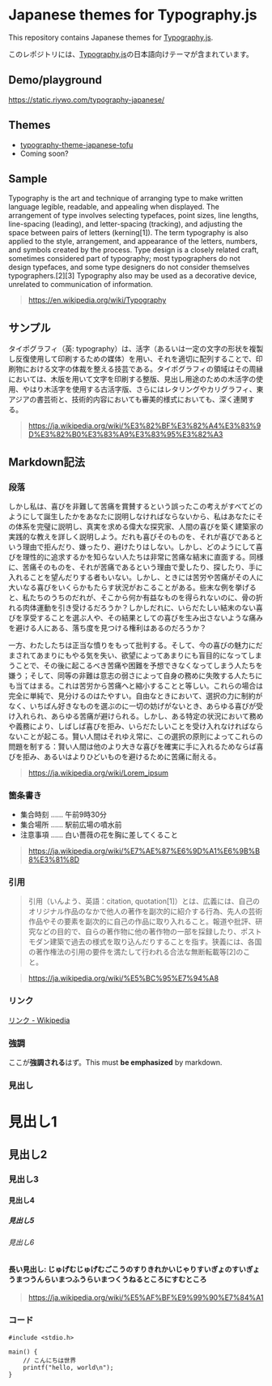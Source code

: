 # Japanese themes for Typography.js
This repository contains Japanese themes for [Typography.js](https://kyleamathews.github.io/typography.js/).

このレポジトリには、[Typography.js](https://kyleamathews.github.io/typography.js/)の日本語向けテーマが含まれています。

## Demo/playground

https://static.riywo.com/typography-japanese/

## Themes

- [typography-theme-japanese-tofu](https://github.com/riywo/typography-japanese/tree/master/packages/typography-theme-japanese-tofu)
- Coming soon?

## Sample
Typography is the art and technique of arranging type to make written language legible, readable, and appealing when displayed. The arrangement of type involves selecting typefaces, point sizes, line lengths, line-spacing (leading), and letter-spacing (tracking), and adjusting the space between pairs of letters (kerning[1]). The term typography is also applied to the style, arrangement, and appearance of the letters, numbers, and symbols created by the process. Type design is a closely related craft, sometimes considered part of typography; most typographers do not design typefaces, and some type designers do not consider themselves typographers.[2][3] Typography also may be used as a decorative device, unrelated to communication of information.

> https://en.wikipedia.org/wiki/Typography

## サンプル
タイポグラフィ（英: typography）は、活字（あるいは一定の文字の形状を複製し反復使用して印刷するための媒体）を用い、それを適切に配列することで、印刷物における文字の体裁を整える技芸である。タイポグラフィの領域はその周縁においては、木版を用いて文字を印刷する整版、見出し用途のための木活字の使用、やはり木活字を使用する古活字版、さらにはレタリングやカリグラフィ、東アジアの書芸術と、技術的内容においても審美的様式においても、深く連関する。

> https://ja.wikipedia.org/wiki/%E3%82%BF%E3%82%A4%E3%83%9D%E3%82%B0%E3%83%A9%E3%83%95%E3%82%A3

## Markdown記法

### 段落

しかし私は、喜びを非難して苦痛を賞賛するという誤ったこの考えがすべてどのようにして誕生したかをあなたに説明しなければならないから、私はあなたにその体系を完璧に説明し、真実を求める偉大な探究家、人間の喜びを築く建築家の実践的な教えを詳しく説明しよう。だれも喜びそのものを、それが喜びであるという理由で拒んだり、嫌ったり、避けたりはしない。しかし、どのようにして喜びを理性的に追求するかを知らない人たちは非常に苦痛な結末に直面する。同様に、苦痛そのものを、それが苦痛であるという理由で愛したり、探したり、手に入れることを望んだりする者もいない。しかし、ときには苦労や苦痛がその人に大いなる喜びをいくらかもたらす状況がおこることがある。些末な例を挙げると、私たちのうちのだれが、そこから何か有益なものを得られないのに、骨の折れる肉体運動を引き受けるだろうか？しかしだれに、いらだたしい結末のない喜びを享受することを選ぶ人や、その結果としての喜びを生み出さないような痛みを避ける人にある、落ち度を見つける権利はあるのだろうか？

一方、わたしたちは正当な憤りをもって批判する。そして、今の喜びの魅力にだまされてあまりにもやる気を失い、欲望によってあまりにも盲目的になってしまうことで、その後に起こるべき苦痛や困難を予想できなくなってしまう人たちを嫌う；そして、同等の非難は意志の弱さによって自身の務めに失敗する人たちにも当てはまる。これは苦労から苦痛へと縮小することと等しい。これらの場合は完全に単純で、見分けるのはたやすい。自由なときにおいて、選択の力に制約がなく、いちばん好きなものを選ぶのに一切の妨げがないとき、あらゆる喜びが受け入れられ、あらゆる苦痛が避けられる。しかし、ある特定の状況において務めや義務により、しばしば喜びを拒み、いらだたしいことを受け入れなければならないことが起こる。賢い人間はそれゆえ常に、この選択の原則によってこれらの問題を制する：賢い人間は他のより大きな喜びを確実に手に入れるためならば喜びを拒み、あるいはよりひどいものを避けるために苦痛に耐える。

> https://ja.wikipedia.org/wiki/Lorem_ipsum

### 箇条書き

- 集合時刻 …… 午前9時30分
- 集合場所 …… 駅前広場の噴水前
- 注意事項 …… 白い薔薇の花を胸に差してくること

> https://ja.wikipedia.org/wiki/%E7%AE%87%E6%9D%A1%E6%9B%B8%E3%81%8D

### 引用

> 引用（いんよう、英語：citation, quotation[1]）とは、広義には、自己のオリジナル作品のなかで他人の著作を副次的に紹介する行為、先人の芸術作品やその要素を副次的に自己の作品に取り入れること。報道や批評、研究などの目的で、自らの著作物に他の著作物の一部を採録したり、ポストモダン建築で過去の様式を取り込んだりすることを指す。狭義には、各国の著作権法の引用の要件を満たして行われる合法な無断転載等[2]のこと。

> https://ja.wikipedia.org/wiki/%E5%BC%95%E7%94%A8

### リンク

[リンク \- Wikipedia](https://ja.wikipedia.org/wiki/%E3%83%AA%E3%83%B3%E3%82%AF)

### 強調

ここが**強調される**はず。This must **be emphasized** by markdown.

### 見出し

# 見出し1
## 見出し2
### 見出し3
#### 見出し4
##### 見出し5
###### 見出し6

#### 長い見出し: じゅげむじゅげむごこうのすりきれかいじゃりすいぎょのすいぎょうまつうんらいまつふうらいまつくうねるところにすむところ

> https://ja.wikipedia.org/wiki/%E5%AF%BF%E9%99%90%E7%84%A1

### コード

```
#include <stdio.h>

main() {
    // こんにちは世界
    printf("hello, world\n");
}
```
